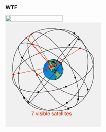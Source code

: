 ### WTF 
<a rel="nofollow"><img src="https://github.com/eldar6776/eldar6776/blob/main/gif/huja.gif" width="60%" height="60%" style="max-width:100%;"></a>
<a rel="nofollow"><img src="https://github.com/eldar6776/eldar6776/blob/main/gif/gps.gif" width="60%" height="60%" style="max-width:100%;"></a>
